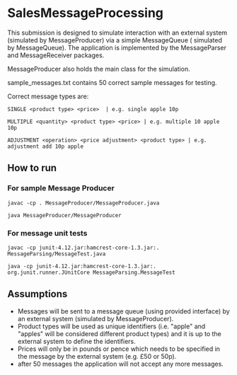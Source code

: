# SalesMessageProcessing

This submission is designed to simulate interaction with an external system (simulated by MessageProducer) via a simple MessageQueue ( simulated by MessageQueue). The application is implemented by the MessageParser and MessageReceiver packages.

MessageProducer also holds the main class for the simulation.

sample_messages.txt contains 50 correct sample messages for testing.

Correct message types are:
```
SINGLE <product type> <price>  | e.g. single apple 10p
  
MULTIPLE <quantity> <product type> <price> | e.g. multiple 10 apple 10p
  
ADJUSTMENT <operation> <price adjustment> <product type> | e.g. adjustment add 10p apple
```
## How to run
### For sample Message Producer
`javac -cp . MessageProducer/MessageProducer.java`

`java MessageProducer/MessageProducer`

### For message unit tests
`javac -cp junit-4.12.jar:hamcrest-core-1.3.jar:.  MessageParsing/MessageTest.java`

`java -cp junit-4.12.jar:hamcrest-core-1.3.jar:. org.junit.runner.JUnitCore MessageParsing.MessageTest`

## Assumptions

* Messages will be sent to a message queue (using provided interface) by an external system (simulated by MessageProducer).
* Product types will be used as unique identifiers (i.e. "apple" and "apples" will be considered different product types) and it is up to the external system to define the identifiers.
* Prices will only be in pounds or pence which needs to be specified in the message by the external system (e.g. £50 or 50p).
* after 50 messages the application will not accept any more messages.
